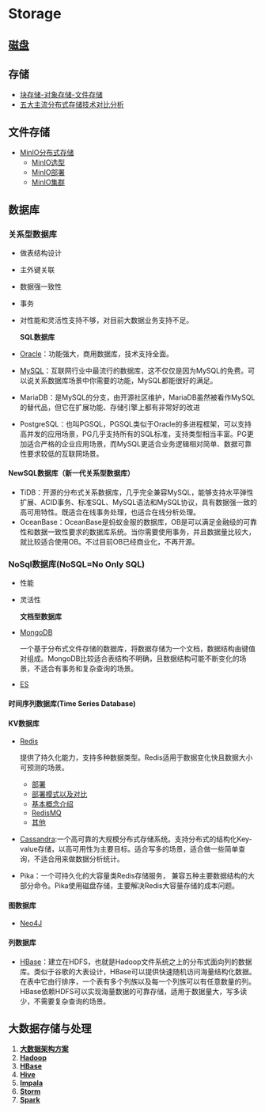 # Storage

## [磁盘](summary.md)

## 存储

* [块存储-对象存储-文件存储](01-block-object-file.md)
* [五大主流分布式存储技术对比分析](02-storage-pick.md)

## 文件存储

* [MinIO分布式存储](summary-1/)
  * [MinIO选型](summary-1/01-chooser.md)
  * [MinIO部署](broken-reference)
  * [MinIO集群](summary-1/03-deploy-cluster.md)

## 数据库

### 关系型数据库

* 做表结构设计
* 主外键关联
* 数据强一致性
* 事务 
*   对性能和灵活性支持不够，对目前大数据业务支持不足。

    **SQL数据库**
* [Oracle](https://github.com/QQ1350995917/gitbook/tree/4c5b061bdbe3f9da5324edd7b4fbca3d5753f65c/storage/oracle/SUMMARY.md)：功能强大，商用数据库，技术支持全面。
* [MySQL](summary-2/)：互联网行业中最流行的数据库，这不仅仅是因为MySQL的免费。可以说关系数据库场景中你需要的功能，MySQL都能很好的满足。
* MariaDB：是MySQL的分支，由开源社区维护，MariaDB虽然被看作MySQL的替代品，但它在扩展功能、存储引擎上都有非常好的改进
* PostgreSQL：也叫PGSQL，PGSQL类似于Oracle的多进程框架，可以支持高并发的应用场景，PG几乎支持所有的SQL标准，支持类型相当丰富。PG更加适合严格的企业应用场景，而MySQL更适合业务逻辑相对简单、数据可靠性要求较低的互联网场景。

#### NewSQL数据库（新一代关系型数据库）

* TiDB：开源的分布式关系数据库，几乎完全兼容MySQL，能够支持水平弹性扩展、ACID事务、标准SQL、MySQL语法和MySQL协议，具有数据强一致的高可用特性。既适合在线事务处理，也适合在线分析处理。
* OceanBase：OceanBase是蚂蚁金服的数据库，OB是可以满足金融级的可靠性和数据一致性要求的数据库系统。当你需要使用事务，并且数据量比较大，就比较适合使用OB。不过目前OB已经商业化，不再开源。

### NoSql数据库(NoSQL=No Only SQL)

* 性能
*   灵活性

    **文档型数据库**
*   [MongoDB](summary-3/)

    一个基于分布式文件存储的数据库，将数据存储为一个文档，数据结构由键值对组成。MongoDB比较适合表结构不明确，且数据结构可能不断变化的场景，不适合有事务和复杂查询的场景。
* [ES](https://github.com/QQ1350995917/gitbook/tree/4c5b061bdbe3f9da5324edd7b4fbca3d5753f65c/storage/elasticsearch/SUMMARY.md)

#### 时间序列数据库(Time Series Database)

#### KV数据库

*   [Redis](summary-4/)

    提供了持久化能力，支持多种数据类型。Redis适用于数据变化快且数据大小可预测的场景。

    * [部署](summary-4/01-install.md)
    * [部署模式以及对比](summary-4/02-deploy-model.md)
    * [基本概念介绍](summary-4/03-concept.md)
    * [RedisMQ](summary-4/04-mq.md)
    * [其他](summary-4/chapter1.md)
* [Cassandra](https://github.com/QQ1350995917/gitbook/tree/4c5b061bdbe3f9da5324edd7b4fbca3d5753f65c/storage/cassandra/SUMMARY.md):一个高可靠的大规模分布式存储系统。支持分布式的结构化Key-value存储，以高可用性为主要目标。适合写多的场景，适合做一些简单查询，不适合用来做数据分析统计。
* Pika：一个可持久化的大容量类Redis存储服务， 兼容五种主要数据结构的大部分命令。Pika使用磁盘存储，主要解决Redis大容量存储的成本问题。

#### 图数据库

* [Neo4J](./)

#### 列数据库

* [HBase](https://github.com/QQ1350995917/gitbook/tree/4c5b061bdbe3f9da5324edd7b4fbca3d5753f65c/hadoop/hadoop/SUMMARY.md)：建立在HDFS，也就是Hadoop文件系统之上的分布式面向列的数据库。类似于谷歌的大表设计，HBase可以提供快速随机访问海量结构化数据。在表中它由行排序，一个表有多个列族以及每一个列族可以有任意数量的列。 HBase依赖HDFS可以实现海量数据的可靠存储，适用于数据量大，写多读少，不需要复杂查询的场景。

## 大数据存储与处理

1. ****[**大数据架构方案**](https://github.com/QQ1350995917/gitbook/tree/4c5b061bdbe3f9da5324edd7b4fbca3d5753f65c/storage/01-big-data-plan.md)****
2. ****[**Hadoop**](summary-7/)****
3. ****[**HBase**](summary-8/)****
4. ****[**Hive**](broken-reference)****
5. ****[**Impala**](https://github.com/QQ1350995917/gitbook/tree/4c5b061bdbe3f9da5324edd7b4fbca3d5753f65c/storage/impala/SUMMARY.md)****
6. ****[**Storm**](broken-reference)****
7. ****[**Spark**](broken-reference)****
